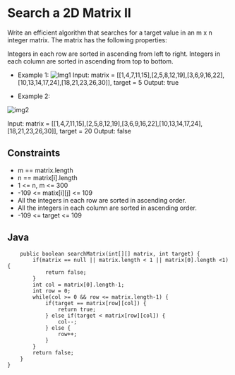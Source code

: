 # Search a 2D Matrix II

Write an efficient algorithm that searches for a target value in an m x n integer matrix. The matrix has the following properties:

Integers in each row are sorted in ascending from left to right.
Integers in each column are sorted in ascending from top to bottom.

* Example 1:
![Img1](https://assets.leetcode.com/uploads/2020/11/24/searchgrid2.jpg)
Input: matrix = [[1,4,7,11,15],[2,5,8,12,19],[3,6,9,16,22],[10,13,14,17,24],[18,21,23,26,30]], target = 5
Output: true


* Example 2:

![img2](https://assets.leetcode.com/uploads/2020/11/24/searchgrid.jpg)

Input: matrix = [[1,4,7,11,15],[2,5,8,12,19],[3,6,9,16,22],[10,13,14,17,24],[18,21,23,26,30]], target = 20
Output: false

## Constraints

* m == matrix.length
* n == matrix[i].length
* 1 <= n, m <= 300
* -109 <= matix[i][j] <= 109
* All the integers in each row are sorted in ascending order.
* All the integers in each column are sorted in ascending order.
* -109 <= target <= 109

## Java

```public class Solution {
    public boolean searchMatrix(int[][] matrix, int target) {
        if(matrix == null || matrix.length < 1 || matrix[0].length <1) {
            return false;
        }
        int col = matrix[0].length-1;
        int row = 0;
        while(col >= 0 && row <= matrix.length-1) {
            if(target == matrix[row][col]) {
                return true;
            } else if(target < matrix[row][col]) {
                col--;
            } else {
                row++;
            }
        }
        return false;
    }
}
